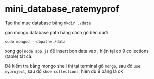 # mini_database_ratemyprof

Tạo thư mục database bằng `mkdir ./data`

gán mongo database path bằng cách gõ bên dưới
```
sudo mongod --dbpath=./data
```
xong gọi `node app.js` để insert bọn data vào , hiện tại có 9 collections (table) tất cả.

Để kiểm tra bằng mongo shell thì tại terminal gõ `mongo`, sau đó `use myproject`, sau đó `show collections`, hiện đủ 9 bảng là ok